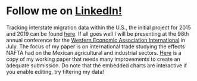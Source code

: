 # Follow me on [LinkedIn!](https://www.linkedin.com/in/miguel-dominguez-81708925b/)
Tracking interstate migration data within the U.S., the initial project for 2015 and 2019 can be found [here](https://archonprim3.github.io/InterstatePop/Interstate-Final-Revision-MARKDOWN.html).
If all goes well I will be presenting at the 98th annual conference for the [Western Economic Association International](https://weai.org/conferences/view/13/98th-Annual-Conference) in July. The focus of my paper is on international trade studying the effects NAFTA had on the Mexican agricultural and industrial sectors. [Here](https://archonprim3.github.io/InterstatePop/WEAI_WORKING_COPY-The_effects_of_NAFTA_on_the_Mexican_Agricultural_and_Industrial_Sectors-Miguel_Dominguez.docx) is a copy of my working paper that needs many improvements to create an adequate submission. Do note that the embedded charts are interactive if you enable editing, try filtering my data!
